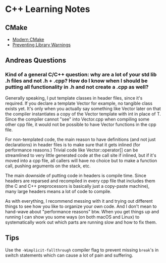 # C++ Learning Notes

## CMake

* [Modern CMake](https://cliutils.gitlab.io/modern-cmake/chapters/testing.html)
* [Preventing Library Warnings](https://foonathan.net/2018/10/cmake-warnings/)

## Andreas Questions

### Kind of a general C/C++ question: why are a lot of your std lib .h files and not .h + .cpp? How do I know when I should be putting all functionality in .h and not create a .cpp as well?

Generally speaking, I put template classes in header files, since it's required. If you declare a template<typename T> Vector<T> for example, no tangible class exists yet. It's only when you actually say something like Vector<int> later on that the compiler instantiates a copy of the Vector template with int in place of T. Since the compiler cannot "see" into Vector.cpp when compiling some other cpp file, it would not be possible to have Vector functions in the cpp file.

For non-templated code, the main reason to have definitions (and not just declarations) in header files is to make sure that it gets inlined (for performance reasons.) Trivial code like Vector::operator[] can be streamlined to very little generated code at the call site if inlined, but if it's moved into a cpp file, all callers will have no choice but to make a function call, pushing arguments on the stack, etc.

The main downside of putting code in headers is compile time. Since headers are reparsed and recompiled in every cpp file that includes them (the C and C++ preprocessors is basically just a copy-paste machine), many large headers means a lot of code to compile.

As with everything, I recommend messing with it and trying out different things to see how you like to organize your own code. And I don't mean to hand-wave about "performance reasons" btw. When you get things up and running I can show you some ways (on both macOS and Linux) to systematically work out which parts are running slow and how to fix them.

## Tips

Use the `-Wimplicit-fallthrough` compiler flag to prevent missing `break`'s in switch statements which can cause a lot of pain and suffering.